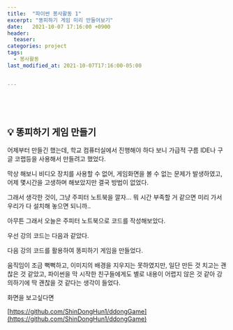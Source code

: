 ```yaml
---
title:  "파이썬 봉사활동 1"
excerpt: "똥피하기 게임 미리 만들어보기"
date:   2021-10-07 17:16:00 +0900
header:
  teaser: 
categories: project
tags:
  - 봉사활동
last_modified_at: 2021-10-07T17:16:00-05:00


---
```


<br/>

## <br/>💡 똥피하기 게임 만들기

어제부터 만들긴 했는데, 학교 컴퓨터실에서 진행해야 하다 보니 가급적 구름 IDE나 구글 코랩등을 사용해서 만들려고 했었다.

막상 해보니 비디오 장치를 사용할 수 없어, 게임화면을 볼 수 없는 문제가 발생하였고, 어제 몇시간을 고생하며 해보았지만 결국 방법이 없었다.

그래서 생각한 것이, 그냥 주피터 노트북을 깔자... 뭐 시간 부족할 거 같으면 미리 가서 우리가 다 설치해 놓으면 되니까.. 

아무튼 그래서 오늘은 주피터 노트북으로 코드를 작성해보았다.

우선 강의 코드는 다음과 같았다.

<script src="https://gist.github.com/ShinDongHun1/cd352f5f8d5277df46ab1b6716ab382b.js"></script>

다음 강의 코드를 활용하여 똥피하기 게임을 만들었다.

<script src="https://gist.github.com/ShinDongHun1/aa5639cc9cc23750a4f0079a227ae5ed.js"></script>

움직임이 조금 뻑뻑하고, 이미지의 배경을 지우지는 못하였지만, 일단 만든 것 치고는 괜찮은 것 같았고, 파이썬을 막 시작한 친구들에게도 별로 내용이 어렵지 않은 것 같아 강의하기에 딱 괜찮을 것 같다는 생각이 들었다.

화면을 보고싶다면

[https://github.com/ShinDongHun1/ddongGame](https://github.com/ShinDongHun1/ddongGame)